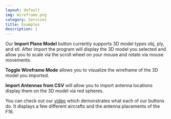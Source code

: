 ```yaml
---
layout: default
img: Wireframe.png
category: Services
title: Examples
description: |
---
```

  <p>Our <b>Import Plane Model</b> button currently supports 3D model types obj, ply, and stl. After import the program will display the 3D model you selected and allow you to scale via the scroll wheel on your mouse and rotate via mouse movements.</p>
  <p><b>Toggle Wireframe Mode</b> allows you to visualize the wireframe of the 3D model you imported.</p>
  <p><b>Import Antennas from CSV</b> will allow you to import antenna locations display them on the 3D model via red spheres.</p>
  <p>You can check out our <a href ="https://youtu.be/E1GDdNYzrLE" target = "_blank"> video</a> which demonstrates what each of our buttons do. It displays a few different aircrafts and the antenna placements of the F16. </p>
